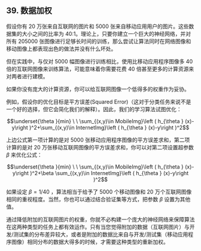 ## 39. 数据加权

假设你有 20 万张来自互联网的图片和 5000 张来自移动应用用户的图片。这些数据集的大小之间的比率为 40:1。理论上，只要你建立一个巨大的神经网络，并对所有 205000 张图像进行足够长时间的训练，那么尝试让算法同时在网络图像和移动图像上都表现出色的做法并没有什么坏处。

但在实践中，与仅对 5000 幅图像进行训练相比，使用比移动应用程序图像多 40 倍的互联网图像来训练算法，可能意味着你需要花费 40 倍甚至更多的计算资源来对两者进行建模。

如果你没有庞大的计算资源，你可以给互联网图像一个低得多的权重作为妥协。

例如，假设你的优化目标是平方误差(Squared Error)（这对于分类任务来说不是一个好的选择，但它会简化我们的解释）。因此，我们的学习算法试图优化：

$$\underset{\theta }{min} \ \ \sum_{(x,y)\in MobileImg}\left ( h_{\theta } (x)-y\right )^2+\sum_{(x,y)\in InternetImg}\left ( h_{\theta } (x)-y\right )^2$$

上边公式第一项计算的是对 5000 张移动应用程序图像的平方误差求和，第二项计算的是对 20 万张移动互联网图像的平方误差求和，你可以对第二项设置超参数 $\beta$ 来优化公式：

$$\underset{\theta }{min} \ \ \sum_{(x,y)\in MobileImg}\left ( h_{\theta } (x)-y\right )^2+\beta  \sum_{(x,y)\in InternetImg}\left ( h_{\theta } (x)-y\right )^2$$

如果设定 $\beta = 1/40$ ，算法相当于给予了 5000 个移动图像和 20 万个互联网图像相同的重视程度。当然，你也可以通过结合验证集等方式，把参数 $β$ 设置为其他值。

通过降低附加的互联网图片的权重，你就不必构建一个庞大的神经网络来保障算法在这两种类型的任务上都有效运作。只有当您觉得附加的数据（互联网图片）与开发/测试集的分布差异较大，或者是附加的数据比来自与开发/测试集（移动应用程序图像）相同分布的数据大得多的时候，才需要这种类型的重新加权。